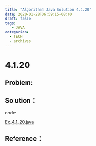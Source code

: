 ```yaml
---
title: "Algorithm4 Java Solution 4.1.20"
date: 2020-01-28T06:59:15+08:00
draft: false
tags:
   - JAVA
categories:
  - TECH
  - archives
---
```



# 4.1.20

## Problem:


## Solution：

code:

[Ex_4_1_20.java](./Ex_4_1_20.java)


## Reference：


